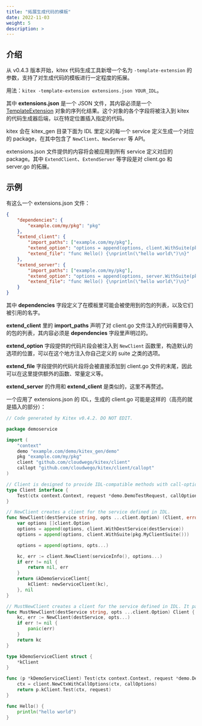 ```yaml
---
title: "拓展生成代码的模板"
date: 2022-11-03
weight: 5
description: >
---
```


## 介绍

从 v0.4.3 版本开始，kitex 代码生成工具新增一个名为 `-template-extension` 的参数，支持了对生成代码的模板进行一定程度的拓展。

用法：`kitex -template-extension extensions.json YOUR_IDL`。

其中 **extensions.json** 是一个 JSON 文件，其内容必须是一个 [TemplateExtension](https://pkg.go.dev/github.com/cloudwego/kitex/tool/internal_pkg/generator#TemplateExtension) 对象的序列化结果。这个对象的各个字段将被注入到 kitex 的代码生成器后端，以在特定位置插入指定的代码。

kitex 会在 kitex_gen 目录下面为 IDL 里定义的每一个 service 定义生成一个对应的 package，在其中包含了 `NewClient`、`NewServer` 等 API。

extensions.json 文件提供的内容将会被应用到所有 service 定义对应的 package。其中 `ExtendClient`、`ExtendServer` 等字段是对 client.go 和 server.go 的拓展。

## 示例

有这么一个 extensions.json 文件：

```json
{
    "dependencies": {
        "example.com/my/pkg": "pkg"
    },
    "extend_client": {
        "import_paths": ["example.com/my/pkg"],
        "extend_option": "options = append(options, client.WithSuite(pkg.MyClientSuite()))",
        "extend_file": "func Hello() {\nprintln(\"hello world\")\n}"
    },
    "extend_server": {
        "import_paths": ["example.com/my/pkg"],
        "extend_option": "options = append(options, server.WithSuite(pkg.MyServerSuite()))",
        "extend_file": "func Hello() {\nprintln(\"hello world\")\n}"
    }
}
```

其中 **dependencies** 字段定义了在模板里可能会被使用到的包的列表，以及它们被引用的名字。

**extend_client** 里的 **import_paths** 声明了对 client.go 文件注入的代码需要导入的包的列表，其内容必须是 **dependencies** 字段里声明过的。

**extend_option** 字段提供的代码片段会被注入到 `NewClient` 函数里，构造默认的选项的位置，可以在这个地方注入你自己定义的 suite 之类的选项。

**extend_file** 字段提供的代码片段将会被直接添加到 client.go 文件的末尾，因此可以在这里提供额外的函数、常量定义等。

**extend_server** 的作用和 **extend_client** 是类似的，这里不再赘述。

一个应用了 extensions.json 的 IDL，生成的 client.go 可能是这样的（高亮的就是插入的部分）：

```go {linenos=table,hl_lines=[8,22,"53-55"]}
// Code generated by Kitex v0.4.2. DO NOT EDIT.

package demoservice

import (
	"context"
	demo "example.com/demo/kitex_gen/demo"
	pkg "example.com/my/pkg"
	client "github.com/cloudwego/kitex/client"
	callopt "github.com/cloudwego/kitex/client/callopt"
)

// Client is designed to provide IDL-compatible methods with call-option parameter for kitex framework.
type Client interface {
	Test(ctx context.Context, request *demo.DemoTestRequest, callOptions ...callopt.Option) (r *demo.DemoTestResponse, err error)
}

// NewClient creates a client for the service defined in IDL.
func NewClient(destService string, opts ...client.Option) (Client, error) {
	var options []client.Option
	options = append(options, client.WithDestService(destService))
	options = append(options, client.WithSuite(pkg.MyClientSuite()))

	options = append(options, opts...)

	kc, err := client.NewClient(serviceInfo(), options...)
	if err != nil {
		return nil, err
	}
	return &kDemoServiceClient{
		kClient: newServiceClient(kc),
	}, nil
}

// MustNewClient creates a client for the service defined in IDL. It panics if any error occurs.
func MustNewClient(destService string, opts ...client.Option) Client {
	kc, err := NewClient(destService, opts...)
	if err != nil {
		panic(err)
	}
	return kc
}

type kDemoServiceClient struct {
	*kClient
}

func (p *kDemoServiceClient) Test(ctx context.Context, request *demo.DemoTestRequest, callOptions ...callopt.Option) (r *demo.DemoTestResponse, err error) {
	ctx = client.NewCtxWithCallOptions(ctx, callOptions)
	return p.kClient.Test(ctx, request)
}

func Hello() {
	println("hello world")
}
```
